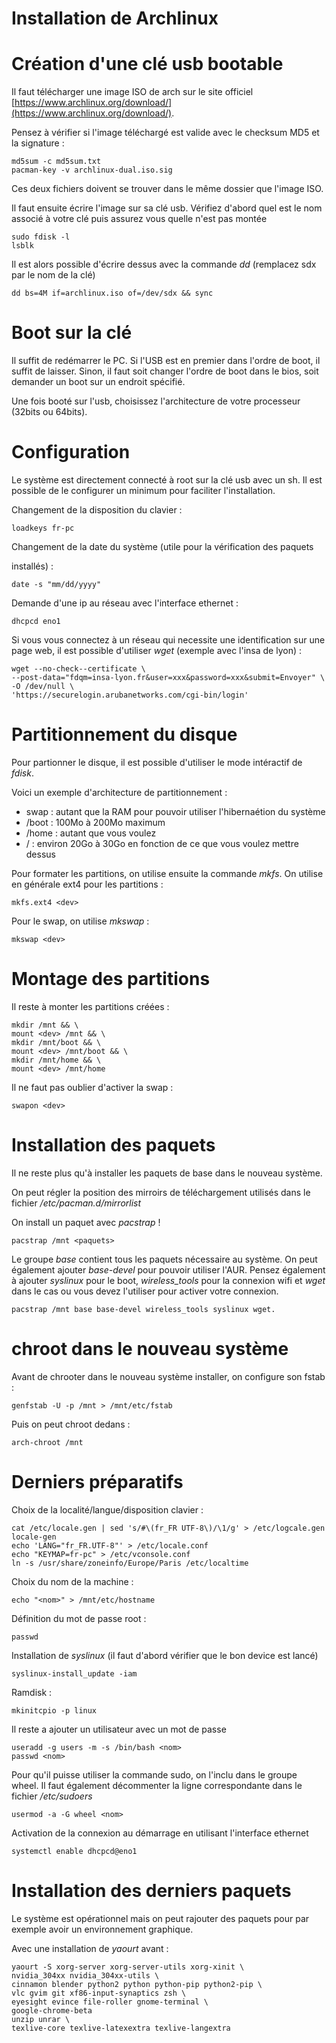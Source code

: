 Installation de Archlinux
=========================

# Création d'une clé usb bootable
Il faut télécharger une image ISO de arch sur le site officiel
[https://www.archlinux.org/download/](https://www.archlinux.org/download/).

Pensez à vérifier si l'image téléchargé est valide avec le checksum MD5 et la
signature :

    md5sum -c md5sum.txt
    pacman-key -v archlinux-dual.iso.sig

Ces deux fichiers doivent se trouver dans le même dossier que l'image ISO.


Il faut ensuite écrire l'image sur sa clé usb.
Vérifiez d'abord quel est le nom associé à votre clé puis assurez vous quelle
n'est pas montée

    sudo fdisk -l
    lsblk


Il est alors possible d'écrire dessus avec la commande *dd* (remplacez sdx par
le nom de la clé)

    dd bs=4M if=archlinux.iso of=/dev/sdx && sync

# Boot sur la clé

Il suffit de redémarrer le PC.
Si l'USB est en premier dans l'ordre de boot, il suffit de laisser.
Sinon, il faut soit changer l'ordre de boot dans le bios, soit demander un boot
sur un endroit spécifié.

Une fois booté sur l'usb, choisissez l'architecture de votre processeur (32bits
ou 64bits).

# Configuration

Le système est directement connecté à root sur la clé usb avec un sh.
Il est possible de le configurer un minimum pour faciliter l'installation.

Changement de la disposition du clavier :

    loadkeys fr-pc


Changement de la date du système (utile pour la vérification des paquets

installés) :

    date -s "mm/dd/yyyy"


Demande d'une ip au réseau avec l'interface ethernet :

    dhcpcd eno1


Si vous vous connectez à un réseau qui necessite une identification sur une
page web, il est possible d'utiliser *wget* (exemple avec l'insa de lyon) :

    wget --no-check--certificate \
    --post-data="fdqm=insa-lyon.fr&user=xxx&password=xxx&submit=Envoyer" \
    -O /dev/null \
    'https://securelogin.arubanetworks.com/cgi-bin/login'


# Partitionnement du disque

Pour partionner le disque, il est possible d'utiliser le mode intéractif de
*fdisk*.

Voici un exemple d'architecture de partitionnement :
- swap : autant que la RAM pour pouvoir utiliser l'hibernaétion du système
- /boot : 100Mo à 200Mo maximum
- /home : autant que vous voulez
- / : environ 20Go à 30Go en fonction de ce que vous voulez mettre dessus

Pour formater les partitions, on utilise ensuite la commande *mkfs*. On utilise
en générale ext4 pour les partitions :

    mkfs.ext4 <dev>


Pour le swap, on utilise *mkswap* :

    mkswap <dev>


# Montage des partitions

Il reste à monter les partitions créées :

    mkdir /mnt && \
    mount <dev> /mnt && \
    mkdir /mnt/boot && \
    mount <dev> /mnt/boot && \
    mkdir /mnt/home && \
    mount <dev> /mnt/home


Il ne faut pas oublier d'activer la swap :

    swapon <dev>


# Installation des paquets

Il ne reste plus qu'à installer les paquets de base dans le nouveau système.

On peut régler la position des mirroirs de téléchargement utilisés dans le
fichier */etc/pacman.d/mirrorlist*

On install un paquet avec *pacstrap* !

    pacstrap /mnt <paquets>


Le groupe *base* contient tous les paquets nécessaire au système. On peut
également ajouter *base-devel* pour pouvoir utiliser l'AUR. Pensez également à
ajouter *syslinux* pour le boot, *wireless_tools* pour la connexion wifi et
*wget* dans le cas ou vous devez l'utiliser pour activer votre connexion.

    pacstrap /mnt base base-devel wireless_tools syslinux wget.


# chroot dans le nouveau système

Avant de chrooter dans le nouveau système installer, on configure son fstab :

    genfstab -U -p /mnt > /mnt/etc/fstab


Puis on peut chroot dedans :

    arch-chroot /mnt


# Derniers préparatifs

Choix de la localité/langue/disposition clavier :

    cat /etc/locale.gen | sed 's/#\(fr_FR UTF-8\)/\1/g' > /etc/logcale.gen
    locale-gen
    echo 'LANG="fr_FR.UTF-8"' > /etc/locale.conf
    echo "KEYMAP=fr-pc" > /etc/vconsole.conf
    ln -s /usr/share/zoneinfo/Europe/Paris /etc/localtime


Choix du nom de la machine :

    echo "<nom>" > /mnt/etc/hostname


Définition du mot de passe root :

    passwd


Installation de *syslinux* (il faut d'abord vérifier que le bon device est
lancé)

    syslinux-install_update -iam


Ramdisk :

    mkinitcpio -p linux


Il reste a ajouter un utilisateur avec un mot de passe

    useradd -g users -m -s /bin/bash <nom>
    passwd <nom>


Pour qu'il puisse utiliser la commande sudo, on l'inclu dans le groupe wheel.
Il faut également décommenter la ligne correspondante dans le fichier
*/etc/sudoers*

    usermod -a -G wheel <nom>


Activation de la connexion au démarrage en utilisant l'interface ethernet

    systemctl enable dhcpcd@eno1


# Installation des derniers paquets

Le système est opérationnel mais on peut rajouter des paquets pour par exemple
avoir un environnement graphique.

Avec une installation de *yaourt* avant :

    yaourt -S xorg-server xorg-server-utils xorg-xinit \
    nvidia_304xx nvidia_304xx-utils \
    cinnamon blender python2 python python-pip python2-pip \
    vlc gvim git xf86-input-synaptics zsh \
    eyesight evince file-roller gnome-terminal \
    google-chrome-beta
    unzip unrar \
    texlive-core texlive-latexextra texlive-langextra


